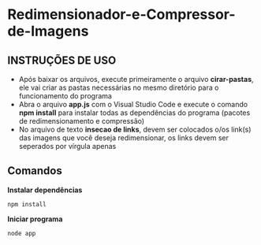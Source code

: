 # Redimensionador-e-Compressor-de-Imagens

## INSTRUÇÕES DE USO

- Após baixar os arquivos, execute primeiramente o arquivo **cirar-pastas**, ele vai criar as pastas necessárias no mesmo diretório para o funcionamento do programa
- Abra o arquivo **app.js** com o Visual Studio Code e execute o comando **npm install** para instalar todas as dependências do programa (pacotes de redimensionamento e compressão)
- No arquivo de texto **insecao de links**, devem ser colocados o/os link(s) das imagens que você deseja redimensionar, os links devem ser seperados por vírgula apenas

## Comandos

**Instalar dependências**
```
npm install
```

**Iniciar programa**
```
node app
```



